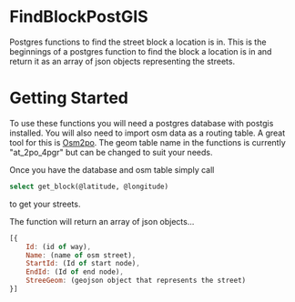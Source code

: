 FindBlockPostGIS
================

Postgres functions to find the street block a location is in. This is the beginnings of a postgres function to find the block a location is in and return it as an array of json objects representing the streets. 

Getting Started
===============

To use these functions you will need a postgres database with postgis installed. You will also need to import osm data as a routing table. A great tool for this is [Osm2po](http://osm2po.de/). The geom table name in the functions is currently "at_2po_4pgr" but can be changed to suit your needs.

Once you have the database and osm table simply call 
```sql 
select get_block(@latitude, @longitude) 
```
to get your streets.

The function will return an array of json objects...

```js
[{
	Id: (id of way),
	Name: (name of osm street),
	StartId: (Id of start node),
	EndId: (Id of end node),
	StreeGeom: (geojson object that represents the street)
}]
```